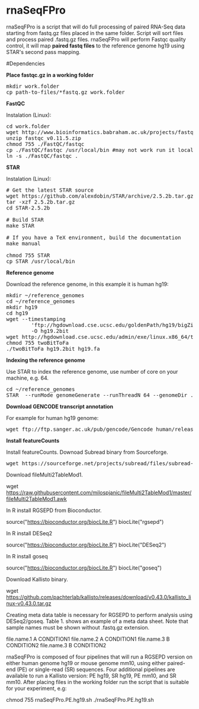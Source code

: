 # rnaSeqFPro

rnaSeqFPro is a script that will do full processing of paired RNA-Seq data starting from fastq.gz files placed in the same folder. Script will sort files and process paired .fastq.gz files. rnaSeqFPro will perform Fastqc quality control, it will map **paired fastq files** to the reference genome hg19 using STAR's second pass mapping.

#Dependencies

**Place fastqc.gz in a working folder**

<pre>
mkdir work.folder
cp path-to-files/*fastq.gz work.folder
</pre>

**FastQC**

Instalation (Linux):

<pre>
cd work.folder
wget http://www.bioinformatics.babraham.ac.uk/projects/fastqc/fastqc_v0.11.5.zip
unzip fastqc_v0.11.5.zip
chmod 755 ./FastQC/fastqc
cp ./FastQC/fastqc /usr/local/bin #may not work run it locally via link:
ln -s ./FastQC/fastqc .
</pre>

**STAR**

Instalation (Linux):

<pre>
# Get the latest STAR source
wget https://github.com/alexdobin/STAR/archive/2.5.2b.tar.gz
tar -xzf 2.5.2b.tar.gz
cd STAR-2.5.2b

# Build STAR
make STAR

# If you have a TeX environment, build the documentation
make manual

chmod 755 STAR
cp STAR /usr/local/bin
</pre>

**Reference genome**

Download the reference genome, in this example it is human hg19:

<pre>
mkdir ~/reference_genomes
cd ~/reference_genomes
mkdir hg19
cd hg19
wget --timestamping 
        'ftp://hgdownload.cse.ucsc.edu/goldenPath/hg19/bigZips/hg19.2bit ' 
        -O hg19.2bit 
wget http://hgdownload.cse.ucsc.edu/admin/exe/linux.x86_64/twoBitToFa
chmod 755 twoBitToFa
./twoBitToFa hg19.2bit hg19.fa
</pre>

**Indexing the reference genome**

Use STAR to index the reference genome, use number of core on your machine, e.g. 64.
<pre>
cd ~/reference_genomes
STAR  --runMode genomeGenerate --runThreadN 64 --genomeDir ./ --genomeFastaFiles hg19.fa
</pre>

**Download GENCODE transcript annotation**

For example for human hg19 genome:
<pre>
wget ftp://ftp.sanger.ac.uk/pub/gencode/Gencode_human/release_25/GRCh37_mapping/gencode.v25lift37.annotation.gtf.gz
</pre>

**Install featureCounts**

Install featureCounts. Downoad Subread binary from Sourceforge.
<pre>
wget https://sourceforge.net/projects/subread/files/subread-1.5.1/subread-1.5.1-Linux-x86_64.tar.gz/download
</pre>
Download fileMulti2TableMod1.
	
wget https://raw.githubusercontent.com/milospjanic/fileMulti2TableMod1/master/fileMulti2TableMod1.awk
	
In R install RGSEPD from Bioconductor.
	
source("https://bioconductor.org/biocLite.R")
biocLite("rgsepd")

In R install DESeq2
		
source("https://bioconductor.org/biocLite.R")
biocLite("DESeq2")

In R install goseq
		
source("https://bioconductor.org/biocLite.R")
biocLite("goseq")

Download Kallisto binary.
	
wget https://github.com/pachterlab/kallisto/releases/download/v0.43.0/kallisto_linux-v0.43.0.tar.gz

Creating meta data table is necessary for RGSEPD to perform analysis using DESeq2/goseq. Table 1. shows an example of a meta data sheet. Note that sample names must be shown without .fastq.gz extension.

file.name.1 A CONDITION1
file.name.2 A CONDITION1
file.name.3 B CONDITION2
file.name.3
B
CONDITION2

rnaSeqFPro is composed of four pipelines that will run a RGSEPD version on either human genome hg19 or mouse genome mm10, using either paired-end (PE) or single-read (SR) sequences. Four additional pipelines are available to run a Kallisto version: PE hg19, SR hg19, PE mm10, and SR mm10. After placing files in the working folder run the script that is suitable for your experiment, e.g: 

chmod 755 rnaSeqFPro.PE.hg19.sh
./rnaSeqFPro.PE.hg19.sh

